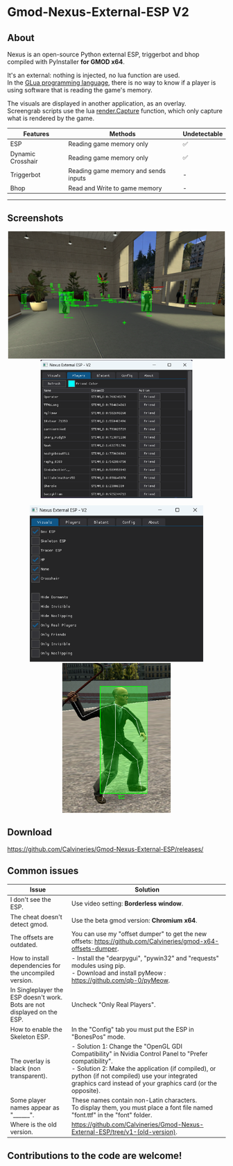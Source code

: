 # Gmod-Nexus-External-ESP V2

## About
Nexus is an open-source Python external ESP, triggerbot and bhop compiled with PyInstaller **for GMOD x64**.  

It's an external: nothing is injected, no lua function are used.  
In the [GLua programming language](https://wiki.facepunch.com/gmod/), there is no way to know if a player is using software that is reading the game's memory.
  
The visuals are displayed in another application, as an overlay.  
Screengrab scripts use the lua [render.Capture](https://wiki.facepunch.com/gmod/render.Capture) function, which only capture what is rendered by the game.  

|Features|Methods|Undetectable
|-|-|-|
ESP|Reading game memory only|✅
Dynamic Crosshair|Reading game memory only|✅
Triggerbot|Reading game memory and sends inputs|-
Bhop|Read and Write to game memory|-
---

## Screenshots
<p align="center">
  <img src="pictures/Esp.png" width="500" >
  <img src="pictures/Playerlist_Menu.png" width="350" >
</p>
<p align="center">
  <img src="pictures/Visuals_Menu.png" width="400" >
  <img src="pictures/Skeleton_esp.png" width="250" >
</p>
  
## Download
https://github.com/Calvineries/Gmod-Nexus-External-ESP/releases/
  
## Common issues
|Issue|Solution|
|-|-|
I don't see the ESP.|Use video setting: **Borderless window**.
The cheat doesn't detect gmod.|Use the beta gmod version: **Chromium x64**.
The offsets are outdated.|You can use my "offset dumper" to get the new offsets: https://github.com/Calvineries/gmod-x64-offsets-dumper.
How to install dependencies for the uncompiled version.|- Install the "dearpygui", "pywin32" and "requests" modules using pip.<br>- Download and install pyMeow : https://github.com/qb-0/pyMeow.
In Singleplayer the ESP doesn't work.<br>Bots are not displayed on the ESP.|Uncheck "Only Real Players".
How to enable the Skeleton ESP.|In the "Config" tab you must put the ESP in "BonesPos" mode.
The overlay is black (non transparent).|- Solution 1: Change the "OpenGL GDI Compatibility" in Nvidia Control Panel to "Prefer compatibility".<br>- Solution 2: Make the application (if compiled), or python (if not compiled) use your integrated graphics card instead of your graphics card (or the opposite).
Some player names appear as "______".|These names contain non-Latin characters.<br>To display them, you must place a font file named "font.ttf" in the "font" folder.
Where is the old version.|https://github.com/Calvineries/Gmod-Nexus-External-ESP/tree/v1-(old-version).

## Contributions to the code are welcome!
